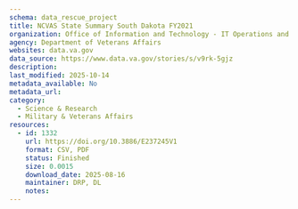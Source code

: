 ```yaml
---
schema: data_rescue_project 
title: NCVAS State Summary South Dakota FY2021
organization: Office of Information and Technology - IT Operations and Services (ITOPS)
agency: Department of Veterans Affairs
websites: data.va.gov
data_source: https://www.data.va.gov/stories/s/v9rk-5gjz
description: 
last_modified: 2025-10-14
metadata_available: No
metadata_url: 
category:
  - Science & Research 
  - Military & Veterans Affairs 
resources:
  - id: 1332
    url: https://doi.org/10.3886/E237245V1
    format: CSV, PDF
    status: Finished
    size: 0.0015
    download_date: 2025-08-16
    maintainer: DRP, DL
    notes: 
---
```

